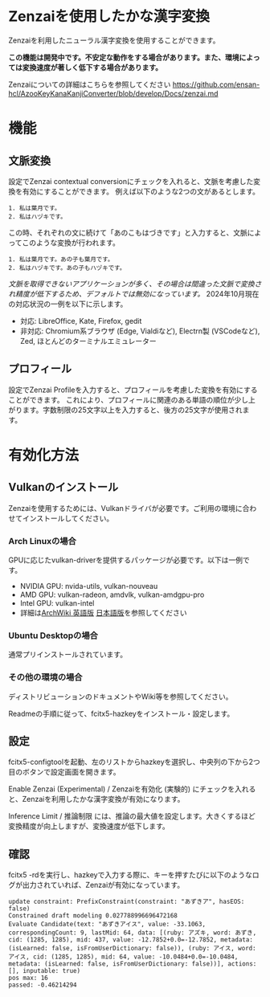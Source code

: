 # Zenzaiを使用したかな漢字変換

Zenzaiを利用したニューラル漢字変換を使用することができます。

**この機能は開発中です。不安定な動作をする場合があります。また、環境によっては変換速度が著しく低下する場合があります。**

Zenzaiについての詳細はこちらを参照してください
https://github.com/ensan-hcl/AzooKeyKanaKanjiConverter/blob/develop/Docs/zenzai.md

# 機能

## 文脈変換
設定でZenzai contextual conversionにチェックを入れると、文脈を考慮した変換を有効にすることができます。
例えば以下のような2つの文があるとします。
```
1. 私は葉月です。
2. 私はハヅキです。
```
この時、それぞれの文に続けて「あのこもはづきです」と入力すると、文脈によってこのような変換が行われます。
```
1. 私は葉月です。あの子も葉月です。
2. 私はハヅキです。あの子もハヅキです。
```
*文脈を取得できないアプリケーションが多く、その場合は間違った文脈で変換され精度が低下するため、デフォルトでは無効になっています。*
2024年10月現在の対応状況の一例を以下に示します。
- 対応: LibreOffice, Kate, Firefox, gedit
- 非対応: Chromium系ブラウザ (Edge, Vialdiなど), Electrn製 (VSCodeなど), Zed, ほとんどのターミナルエミュレーター

## プロフィール
設定でZenzai Profileを入力すると、プロフィールを考慮した変換を有効にすることができます。
これにより、プロフィールに関連のある単語の順位が少し上がります。字数制限の25文字以上を入力すると、後方の25文字が使用されます。

# 有効化方法

## Vulkanのインストール

Zenzaiを使用するためには、Vulkanドライバが必要です。ご利用の環境に合わせてインストールしてください。

### Arch Linuxの場合
GPUに応じたvulkan-driverを提供するパッケージが必要です。以下は一例です。
- NVIDIA GPU: nvida-utils, vulkan-nouveau
- AMD GPU: vulkan-radeon, amdvlk, vulkan-amdgpu-pro
- Intel GPU: vulkan-intel
- 詳細は[ArchWiki 英語版](https://wiki.archlinux.org/title/Vulkan#Installation) [日本語版](https://wiki.archlinux.jp/index.php/Vulkan#.E3.82.A4.E3.83.B3.E3.82.B9.E3.83.88.E3.83.BC.E3.83.AB)を参照してください

### Ubuntu Desktopの場合
通常プリインストールされています。

### その他の環境の場合
ディストリビューションのドキュメントやWiki等を参照してください。

Readmeの手順に従って、fcitx5-hazkeyをインストール・設定します。

## 設定

fcitx5-configtoolを起動、左のリストからhazkeyを選択し、中央列の下から2つ目のボタンで設定画面を開きます。

Enable Zenzai (Experimental) / Zenzaiを有効化 (実験的) にチェックを入れると、Zenzaiを利用したかな漢字変換が有効になります。

Inference Limit / 推論制限 には、推論の最大値を設定します。大きくするほど変換精度が向上しますが、変換速度が低下します。

## 確認

fcitx5 -rdを実行し、hazkeyで入力する際に、キーを押すたびに以下のようなログが出力されていれば、Zenzaiが有効になっています。
```
update constraint: PrefixConstraint(constraint: "あずきア", hasEOS: false)
Constrained draft modeling 0.027788996696472168
Evaluate Candidate(text: "あずきアイス", value: -33.1063, correspondingCount: 9, lastMid: 64, data: [(ruby: アズキ, word: あずき, cid: (1285, 1285), mid: 437, value: -12.7852+0.0=-12.7852, metadata: (isLearned: false, isFromUserDictionary: false)), (ruby: アイス, word: アイス, cid: (1285, 1285), mid: 64, value: -10.0484+0.0=-10.0484, metadata: (isLearned: false, isFromUserDictionary: false))], actions: [], inputable: true)
pos max: 16
passed: -0.46214294
```
